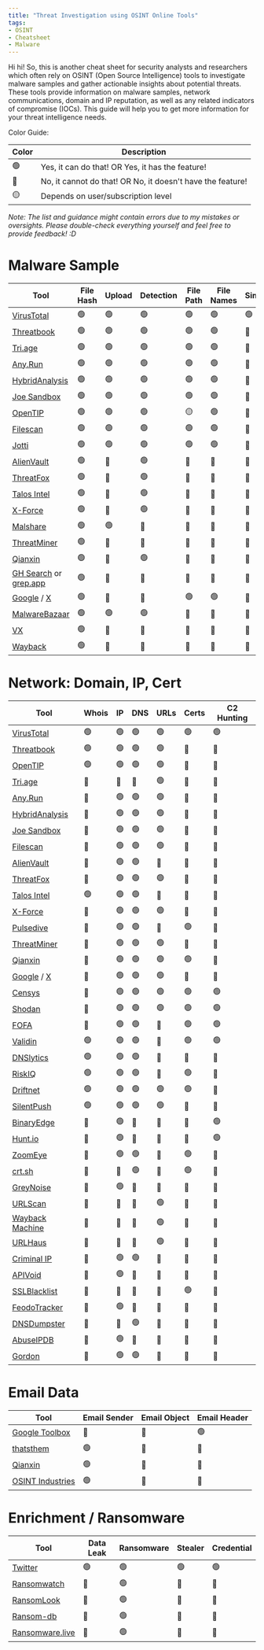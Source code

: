```yaml
---
title: "Threat Investigation using OSINT Online Tools"
tags: 
- OSINT
- Cheatsheet
- Malware
---
```


Hi hi! So, this is another cheat sheet for security analysts and researchers which often rely on OSINT (Open Source Intelligence) tools to investigate malware samples and gather actionable insights about potential threats. These tools provide information on malware samples, network communications, domain and IP reputation, as well as any related indicators of compromise (IOCs). This guide will help you to get more information for your threat intelligence needs.

Color Guide:

| Color | Description                                 |
|------|---------------------------------------------|
| 🟢   | Yes, it can do that! OR Yes, it has the feature! |
| 🔴   | No, it cannot do that! OR No, it doesn't have the feature! |
| 🟡   | Depends on user/subscription level             |


_Note: The list and guidance might contain errors due to my mistakes or oversights. Please double-check everything yourself and feel free to provide feedback! :D_

# Malware Sample

| Tool                                                                              | File Hash | Upload | Detection | File Path | File Names | Similarity | Download | Cmd Line | Details | String/Int | Bytes | Relation | Behavior | Network | YARA | New | PCAP | Mem Dump | S'box | MultiAV | Src Code |
|------------------------------------------------------------------------------------|-----------|--------|-----------|-----------|------------|------------|----------|----------|---------|------------|-------|----------|----------|---------|------|------|-------|----------|-------|---------|----------|
| [VirusTotal](https://www.virustotal.com/gui/home/search)                           | 🟢        | 🟢     | 🟢        | 🟢        | 🟢         | 🟢         | 🟡       | 🟢       | 🟢      | 🟢         | 🟢    | 🟢       | 🟢       | 🟢      | 🟢   | 🟢   | 🟢    | 🟢       | 🟢    | 🟢      | 🔴       |
| [Threatbook](https://s.threatbook.com/)                                            | 🟢        | 🟢     | 🟢        | 🟢        | 🟢         | 🔴         | 🟡       | 🟢       | 🟢      | 🔴         | 🔴    | 🟢       | 🟢       | 🟢      | 🔴   | 🔴   | 🟢    | 🟢       | 🔴    | 🟢      | 🔴       |
| [Tri.age](https://tria.ge/)                                                        | 🟢        | 🟢     | 🟢        | 🟢        | 🟢         | 🔴         | 🟢       | 🟢       | 🟢      | 🟢         | 🔴    | 🟢       | 🟢       | 🟢      | 🔴   | 🔴   | 🟢    | 🟢       | 🟢    | 🟢      | 🔴       |
| [Any.Run](https://app.any.run/submissions)                                         | 🟢        | 🟢     | 🟢        | 🟢        | 🟢         | 🔴         | 🟢       | 🟢       | 🟢      | 🟢         | 🟢    | 🟢       | 🟢       | 🟢      | 🔴   | 🔴   | 🟢    | 🟢       | 🟢    | 🔴      | 🔴       |
| [HybridAnalysis](https://www.hybrid-analysis.com/)                                 | 🟢        | 🟢     | 🟢        | 🟢        | 🟢         | 🔴         | 🟡       | 🟢       | 🟢      | 🟢         | 🟢    | 🔴       | 🟢       | 🟢      | 🟢   | 🔴   | 🟢    | 🟢       | 🟢    | 🟢      | 🔴       |
| [Joe Sandbox](https://www.joesandbox.com/)                                         | 🟢        | 🟢     | 🟢        | 🟢        | 🟢         | 🔴         | 🔴       | 🟢       | 🟢      | 🟢         | 🟢    | 🟢       | 🟢       | 🟢      | 🔴   | 🔴   | 🟢    | 🟢       | 🟢    | 🟢      | 🔴       |
| [OpenTIP](https://opentip.kaspersky.com/)                                          | 🟢        | 🟢     | 🟢        | 🟡        | 🟢         | 🔴         | 🔴       | 🟡       | 🟢      | 🟡         | 🔴    | 🔴       | 🟢       | 🟢      | 🔴   | 🔴   | 🟢    | 🟢       | 🟢    | 🔴      | 🔴       |
| [Filescan](https://www.filescan.io/)                                               | 🟢        | 🟢     | 🟢        | 🟢        | 🟢         | 🔴         | 🔴       | 🟢       | 🟢      | 🔴         | 🔴    | 🔴       | 🟢       | 🟢      | 🔴   | 🔴   | 🔴    | 🔴       | 🟢    | 🟢      | 🔴       |
| [Jotti](https://virusscan.jotti.org/en-US/search/hash)                             | 🟢        | 🟢     | 🟢        | 🟢        | 🟢         | 🔴         | 🔴       | 🔴       | 🔴      | 🔴         | 🔴    | 🔴       | 🔴       | 🔴      | 🔴   | 🔴   | 🔴    | 🔴       | 🔴    | 🟢      | 🔴       |
| [AlienVault](https://otx.alienvault.com/)                                          | 🟢        | 🔴     | 🟢        | 🔴        | 🔴         | 🔴         | 🔴       | 🔴       | 🔴      | 🔴         | 🔴    | 🟢       | 🔴       | 🔴      | 🔴   | 🔴   | 🔴    | 🔴       | 🔴    | 🟢      | 🔴       |
| [ThreatFox](https://threatfox.abuse.ch/browse/)                                    | 🟢        | 🔴     | 🟢        | 🔴        | 🔴         | 🔴         | 🔴       | 🔴       | 🔴      | 🔴         | 🔴    | 🔴       | 🔴       | 🔴      | 🔴   | 🔴   | 🔴    | 🔴       | 🔴    | 🔴      | 🔴       |
| [Talos Intel](https://talosintelligence.com/)                                      | 🟢        | 🔴     | 🟢        | 🔴        | 🔴         | 🔴         | 🔴       | 🔴       | 🔴      | 🔴         | 🔴    | 🔴       | 🔴       | 🔴      | 🔴   | 🔴   | 🔴    | 🔴       | 🔴    | 🔴      | 🔴       |
| [X-Force](https://exchange.xforce.ibmcloud.com/)                                   | 🟢        | 🔴     | 🟢        | 🔴        | 🔴         | 🔴         | 🔴       | 🔴       | 🔴      | 🔴         | 🔴    | 🔴       | 🔴       | 🟢      | 🔴   | 🔴   | 🔴    | 🔴       | 🔴    | 🔴      | 🔴       |
| [Malshare](https://malshare.com/)                                                  | 🟢        | 🟢     | 🔴        | 🔴        | 🔴         | 🔴         | 🟢       | 🔴       | 🔴      | 🔴         | 🔴    | 🔴       | 🔴       | 🔴      | 🟢   | 🔴   | 🔴    | 🔴       | 🟢    | 🟢      | 🔴       |
| [ThreatMiner](https://www.threatminer.org/)                                        | 🟢        | 🔴     | 🔴        | 🔴        | 🔴         | 🔴         | 🔴       | 🔴       | 🔴      | 🔴         | 🔴    | 🔴       | 🔴       | 🟢      | 🔴   | 🔴   | 🔴    | 🔴       | 🔴    | 🔴      | 🔴       |
| [Qianxin](https://ti.qianxin.com/)                                                 | 🟢        | 🔴     | 🟢        | 🔴        | 🔴         | 🔴         | 🔴       | 🟢       | 🟢      | 🟢         | 🟢    | 🟢       | 🟢       | 🟢      | 🟢   | 🔴   | 🟢    | 🟢       | 🔴    | 🟢      | 🔴       |
| [GH Search](https://github.com/search/advanced) or [grep.app](https://grep.app/)   | 🟢        | 🔴     | 🔴        | 🔴        | 🔴         | 🔴         | 🔴       | 🔴       | 🔴      | 🟢         | 🔴    | 🔴       | 🔴       | 🔴      | 🔴   | 🔴   | 🔴    | 🔴       | 🔴    | 🔴      | 🟢       |
| [Google](https://www.google.com/) / [X](https://x.com/search-advanced?lang=en)     | 🟢        | 🔴     | 🔴        | 🟢        | 🟢         | 🔴         | 🔴       | 🟢       | 🔴      | 🟢         | 🔴    | 🔴       | 🔴       | 🔴      | 🔴   | 🔴   | 🔴    | 🔴       | 🔴    | 🔴      | 🟢       |
| [MalwareBazaar](https://bazaar.abuse.ch/browse/)                                   | 🟢        | 🟢     | 🟢        | 🔴        | 🔴         | 🔴         | 🔴       | 🔴       | 🔴      | 🔴         | 🔴    | 🔴       | 🔴       | 🔴      | 🟢   | 🔴   | 🔴    | 🔴       | 🔴    | 🔴      | 🔴       |
| [VX](https://virus.exchange/samples)                                               | 🟢        | 🔴     | 🔴        | 🔴        | 🔴         | 🔴         | 🟢       | 🔴       | 🔴      | 🔴         | 🔴    | 🔴       | 🔴       | 🔴      | 🔴   | 🔴   | 🔴    | 🔴       | 🔴    | 🔴      | 🔴       |
| [Wayback](https://web.archive.org/)                                                | 🟢        | 🔴     | 🔴        | 🔴        | 🔴         | 🔴         | 🟢       | 🔴       | 🔴      | 🟢         | 🔴    | 🔴       | 🔴       | 🔴      | 🔴   | 🔴   | 🔴    | 🔴       | 🔴    | 🔴      | 🟢       |

# Network: Domain, IP, Cert

| Tool                                                                               | Whois | IP  | DNS | URLs | Certs | C2 Hunting |
|------------------------------------------------------------------------------------|-------|-----|-----|------|-------|------------|
| [VirusTotal](https://www.virustotal.com/gui/home/search)                           | 🟢    | 🟢  | 🟢  | 🟢   | 🟢    | 🟢         |
| [Threatbook](https://s.threatbook.com/)                                            | 🟢    | 🟢  | 🟢  | 🟢   | 🔴    | 🔴         |
| [OpenTIP](https://opentip.kaspersky.com/)                                          | 🟢    | 🟢  | 🟢  | 🟢   | 🔴    | 🔴         |
| [Tri.age](https://tria.ge/)                                                        | 🔴    | 🔴  | 🔴  | 🟢   | 🔴    | 🔴         |
| [Any.Run](https://app.any.run/submissions)                                         | 🔴    | 🟢  | 🟢  | 🟢   | 🔴    | 🔴         |
| [HybridAnalysis](https://www.hybrid-analysis.com/)                                 | 🔴    | 🟢  | 🟢  | 🟢   | 🔴    | 🔴         |
| [Joe Sandbox](https://www.joesandbox.com/)                                         | 🔴    | 🟢  | 🟢  | 🟢   | 🔴    | 🔴         |
| [Filescan](https://www.filescan.io/)                                               | 🔴    | 🟢  | 🟢  | 🟢   | 🔴    | 🔴         |
| [AlienVault](https://otx.alienvault.com/)                                          | 🔴    | 🟢  | 🟢  | 🔴   | 🔴    | 🔴         |
| [ThreatFox](https://threatfox.abuse.ch/browse/)                                    | 🔴    | 🟢  | 🟢  | 🟢   | 🔴    | 🔴         |
| [Talos Intel](https://talosintelligence.com/)                                      | 🟢    | 🟢  | 🟢  | 🔴   | 🔴    | 🔴         |
| [X-Force](https://exchange.xforce.ibmcloud.com/)                                   | 🔴    | 🟢  | 🟢  | 🟢   | 🔴    | 🔴         |
| [Pulsedive](https://pulsedive.com/dashboard/)                                      | 🔴    | 🟢  | 🟢  | 🔴   | 🟢    | 🔴         |
| [ThreatMiner](https://www.threatminer.org/)                                        | 🔴    | 🟢  | 🟢  | 🟢   | 🔴    | 🔴         |
| [Qianxin](https://ti.qianxin.com/)                                                 | 🔴    | 🟢  | 🟢  | 🟢   | 🟢    | 🔴         |
| [Google](https://www.google.com/) / [X](https://x.com/search-advanced?lang=en)     | 🔴    | 🟢  | 🟢  | 🟢   | 🔴    | 🔴         |
| [Censys](https://search.censys.io/)                                                | 🔴    | 🟢  | 🟢  | 🟢   | 🟢    | 🟢         |
| [Shodan](https://www.shodan.io/)                                                   | 🔴    | 🟢  | 🟢  | 🟢   | 🟢    | 🟢         |
| [FOFA](https://en.fofa.info/)                                                      | 🔴    | 🟢  | 🟢  | 🔴   | 🟢    | 🟢         |
| [Validin](https://app.validin.com/)                                                | 🟢    | 🟢  | 🟢  | 🔴   | 🟢    | 🟢         |
| [DNSlytics](https://search.dnslytics.com/)                                         | 🟢    | 🟢  | 🟢  | 🔴   | 🔴    | 🔴         |
| [RiskIQ](https://community.riskiq.com/home)                                        | 🟢    | 🟢  | 🟢  | 🔴   | 🟢    | 🔴         |
| [Driftnet](https://driftnet.io/)                                                   | 🟢    | 🟢  | 🟢  | 🟢   | 🟢    | 🔴         |
| [SilentPush](https://explore.silentpush.com/)                                      | 🟢    | 🟢  | 🟢  | 🟢   | 🔴    | 🔴         |
| [BinaryEdge](https://app.binaryedge.io/services/query)                             | 🔴    | 🟢  | 🔴  | 🔴   | 🔴    | 🟢         |
| [Hunt.io](https://app.hunt.io/)                                                    | 🔴    | 🟢  | 🔴  | 🔴   | 🔴    | 🟢         |
| [ZoomEye](https://www.zoomeye.hk/)                                                 | 🔴    | 🟢  | 🟢  | 🔴   | 🟢    | 🔴         |
| [crt.sh](https://crt.sh/)                                                          | 🔴    | 🔴  | 🟢  | 🔴   | 🟢    | 🔴         |
| [GreyNoise](https://viz.greynoise.io/)                                             | 🔴    | 🟢  | 🔴  | 🔴   | 🔴    | 🔴         |
| [URLScan](https://urlscan.io/)                                                     | 🔴    | 🔴  | 🔴  | 🟢   | 🔴    | 🔴         |
| [Wayback Machine](https://web.archive.org/)                                        | 🔴    | 🔴  | 🔴  | 🟢   | 🔴    | 🔴         |
| [URLHaus](https://urlhaus.abuse.ch/browse/)                                        | 🔴    | 🔴  | 🔴  | 🟢   | 🔴    | 🔴         |
| [Criminal IP](https://www.criminalip.io/)                                          | 🔴    | 🟢  | 🟢  | 🔴   | 🔴    | 🔴         |
| [APIVoid](https://www.apivoid.com/tools/ip-reputation-check/)                      | 🔴    | 🟢  | 🔴  | 🔴   | 🔴    | 🔴         |
| [SSLBlacklist](https://sslbl.abuse.ch/)                                            | 🔴    | 🔴  | 🔴  | 🔴   | 🟢    | 🔴         |
| [FeodoTracker](https://feodotracker.abuse.ch/browse/)                              | 🔴    | 🟢  | 🔴  | 🔴   | 🔴    | 🔴         |
| [DNSDumpster](https://dnsdumpster.com/)                                            | 🔴    | 🔴  | 🟢  | 🔴   | 🔴    | 🔴         |
| [AbuseIPDB](https://www.abuseipdb.com/)                                            | 🔴    | 🟢  | 🔴  | 🔴   | 🔴    | 🔴         |
| [Gordon](https://cybergordon.com/)                                                 | 🔴    | 🟢  | 🟢  | 🔴   | 🔴    | 🔴         |

# Email Data

| Tool                                                                                   | Email Sender | Email Object | Email Header |
|----------------------------------------------------------------------------------------|--------------|--------------|--------------|
| [Google Toolbox](https://toolbox.googleapps.com/apps/messageheader/)                   | 🔴           | 🔴           | 🟢           |
| [thatsthem](https://thatsthem.com/)                                                    | 🟢           | 🔴           | 🔴           |
| [Qianxin](https://ti.qianxin.com/)                                                     | 🟢           | 🔴           | 🔴           |
| [OSINT Industries](https://app.osint.industries/)                                      | 🟢           | 🔴           | 🔴           |

# Enrichment / Ransomware

| Tool                                                                                   | Data Leak | Ransomware | Stealer | Credential |
|----------------------------------------------------------------------------------------|-----------|------------|---------|------------|
| [Twitter](https://x.com/search-advanced?lang=en)                                       | 🟢        | 🟢         | 🟢      | 🟢         |
| [Ransomwatch](https://ransomwatch.telemetry.ltd/#/recentposts)                         | 🔴        | 🟢         | 🔴      | 🔴         |
| [RansomLook](https://www.ransomlook.io/recent)                                         | 🔴        | 🟢         | 🔴      | 🔴         |
| [Ransom-db](https://www.ransom-db.com/real-time-updates)                               | 🔴        | 🟢         | 🔴      | 🔴         |
| [Ransomware.live](https://www.ransomware.live/#/recent)                                | 🔴        | 🟢         | 🔴      | 🔴         |

